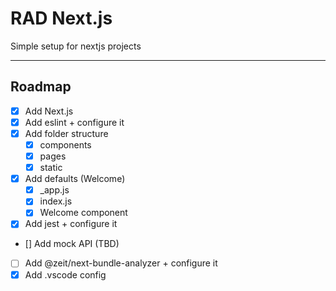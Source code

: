 # RAD Next.js
Simple setup for nextjs projects

---
## Roadmap
- [x] Add Next.js
- [x] Add eslint + configure it
- [x] Add folder structure
  - [x] components
  - [x] pages
  - [x] static
- [x] Add defaults (Welcome)
  - [x] _app.js
  - [x] index.js
  - [x] Welcome component
- [x] Add jest + configure it
- [] Add mock API (TBD)
- [ ] Add @zeit/next-bundle-analyzer + configure it
- [x] Add .vscode config
